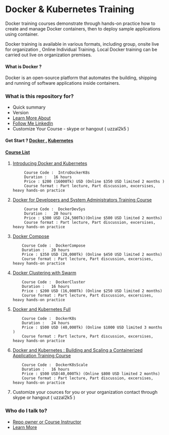 # Docker & Kubernetes Training  #

Docker training courses demonstrate through hands-on practice how to create and manage Docker containers, then to deploy sample applications using container.

Docker training is available in various formats, including group, onsite live for organization , Online Individual Training. Local Docker training can be carried out live on organization  premises.

#### What is Docker ?
Docker is an open-source platform that automates the building, shipping and running of software applications inside containers.

### What is this repository for? ###

* Quick summary
* Version
* [Learn More About ](https://github.com/uzzal2k5)
* [ Follow Me LinkedIn ](https://www.linkedin.com/in/uzzal2k5)
* Customize Your Course - skype or hangout  ( uzzal2k5 ) 

#### Get Start ? [Docker ,](https://docker.com/) [Kubernetes](https://kubernetes.io/)
#### [ Course List ](https://github.com/uzzal2k5/docker_k8s_training/blob/master/README.md)

1) [Introducing Docker and Kubernetes](https://github.com/uzzal2k5/docker_k8s_training/blob/master/docker/introducing%20_docker_kubernetes.md)
    
        	Course Code :  IntroDockerK8s
        	Duration :   16 hours 
        	Price : $200 (16000Tk) USD (Online $350 USD limited 2 months )
        	Course format : Part lecture, Part discussion, excersises, heavy hands-on practice
              
2) [Docker for Developers and System Administrators Training Course](https://github.com/uzzal2k5/docker_k8s_training/blob/master/docker/developer_sysadmin.md)
        
        	Course Code :  DockerDevSys
        	Duration :   20 hours 
        	Price : $300 USD (24,500Tk)(Online $500 USD limited 2 months)
        	Course format : Part lecture, Part discussion, excersises, heavy hands-on practice
		
3)  [Docker Compose](https://github.com/uzzal2k5/docker_k8s_training/blob/master/docker/docker_compose.md)	
  	
	 
	 		Course Code :  DockerCompose
       		Duration :   20 hours 
			Price : $350 USD (28,000Tk) (Online $450 USD limited 2 months)
        	Course format : Part lecture, Part discussion, excersises, heavy hands-on practice
              
4)  [Docker Clustering with Swarm](https://github.com/uzzal2k5/docker_k8s_training/blob/master/docker/docker_clustering_swarm.md)
    
        	Course Code :  DockerCluster
        	Duration :   16 hours 
       		Price : $200 USD (16,000Tk) (Online $250 USD limited 2 months)
        	Course format : Part lecture, Part discussion, excersises, heavy hands-on practice

5)  [Docker and Kubernetes Full](https://github.com/uzzal2k5/docker_k8s_training/blob/master/docker/docker_k8s_full.md)
        
        	Course Code :  DockerK8s
        	Duration :   24 hours 
        	Price : $500 USD (40,000Tk) (Online $1000 USD limited 3 months )
        	Course format : Part lecture, Part discussion, excersises, heavy hands-on practice

6)  [Docker and Kubernetes : Building and Scaling a Containerized Application Training Course](https://github.com/uzzal2k5/docker_k8s_training/blob/master/docker/docker_k8s_building_scaling.md)
        
        	Course Code :  DockerK8sScale
        	Duration :   16 hours 
			Price : $500 USD(40,000Tk) (Online $800 USD limited 2 months)
       	 	Course format : Part lecture, Part discussion, excersises, heavy hands-on practice
              

7) Customize your cources for you or your organization contact through skype or hangout ( uzzal2k5 )  
### Who do I talk to? ###

* [Repo owner or Course Instructor](https://www.linkedin.com/in/uzzal2k5)
* [Learn More](https://github.com/uzzal2k5) 


